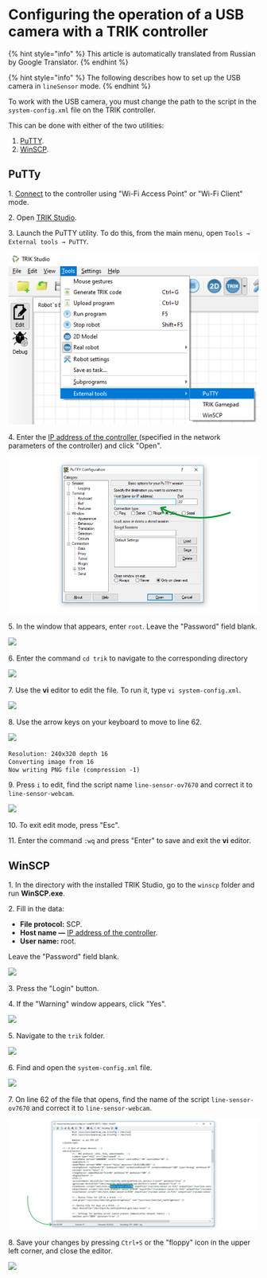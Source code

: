 # Configuring the operation of a USB camera with a TRIK controller

{% hint style="info" %}
This article is automatically translated from Russian by Google Translator.
{% endhint %}

{% hint style="info" %}
The following describes how to set up the USB camera in `lineSensor` mode.
{% endhint %}

To work with the USB camera, you must change the path to the script in the `system-config.xml` file on the TRIK controller.

This can be done with either of the two utilities:

1. [PuTTY](usb-camera.md#putty).
2. [WinSCP](usb-camera.md#winscp).

## **PuTTy**

1\. [Connect](../wi-fi/network-connection.md) to the controller using "Wi-Fi Access Point" or "Wi-Fi Client" mode.

2\. Open [TRIK Studio](https://trikset.com/products/trik-studio).

3\. Launch the PuTTY utility. To do this, from the main menu, open `Tools → External tools → PuTTY`.&#x20;

![](<../../.gitbook/assets/84 1 En putty.png>)

4\. Enter the [IP address of the controller ](../wi-fi/network-connection.md)(specified in the network parameters of the controller) and click "Open".

![](../../.gitbook/assets/putty-connect-1.png)

5\. In the window that appears, enter `root`. Leave the "Password" field blank.

![](https://thumb.tildacdn.com/tild3861-3830-4335-a564-363035666666/-/resize/699x/-/format/webp/putty-login.png)

6\. Enter the command `cd trik` to navigate to the corresponding directory

![](https://thumb.tildacdn.com/tild3662-6661-4062-b235-343236393938/-/resize/699x/-/format/webp/putty-4.png)

7\. Use the **vi** editor to edit the file. To run it, type `vi system-config.xml`.

![](https://thumb.tildacdn.com/tild3034-3532-4566-b363-313431643761/-/resize/699x/-/format/webp/putty-5.png)

8\. Use the arrow keys on your keyboard to move to line 62.

![](https://thumb.tildacdn.com/tild6561-6166-4263-a566-306666653637/-/resize/991x/-/format/webp/putty-6.png)

```markup
Resolution: 240x320 depth 16
Converting image from 16
Now writing PNG file (compression -1)
```

9\. Press `i` to edit, find the script name `line-sensor-ov7670` and correct it to `line-sensor-webcam`.&#x20;

![](https://thumb.tildacdn.com/tild3832-3730-4932-b738-326130613933/-/resize/699x/-/format/webp/putty-7.png)

10\. To exit edit mode, press "Esc".

11\. Enter the command `:wq` and press "Enter" to save and exit the **vi** editor.

## **WinSCP**

1\. In the directory with the installed TRIK Studio, go to the `winscp` folder and run **WinSCP.exe**.

2\. Fill in the data:

* **File protocol:** SCP.
* **Host name —** [IP address of the controller](../wi-fi/network-connection.md).
* **User name:** root.

Leave the "Password" field blank.

![](https://thumb.tildacdn.com/tild6161-3062-4962-a166-356230363430/-/resize/660x/-/format/webp/winscp-login.png)

3\. Press the "Login" button.

4\. If the "Warning" window appears, click "Yes".&#x20;

![](https://thumb.tildacdn.com/tild3362-6265-4165-b362-336330666634/-/resize/501x/-/format/webp/winscp-warning.png)

5\. Navigate to the `trik` folder.

![](https://thumb.tildacdn.com/tild3763-6232-4062-b462-653464393534/-/format/webp/winscp-3.png)

6\. Find and open the `system-config.xml` file.

![](https://thumb.tildacdn.com/tild6262-6364-4561-a635-613539643634/-/format/webp/winscp-4.png)

7\. On line 62 of the file that opens, find the name of the script `line-sensor-ov7670` and correct it to `line-sensor-webcam`.&#x20;

![](../../.gitbook/assets/winscp-5.png)

8\. Save your changes by pressing `Ctrl+S` or the "floppy" icon in the upper left corner, and close the editor.

![](https://thumb.tildacdn.com/tild6361-3939-4933-b334-373161656265/-/resize/488x/-/format/webp/winscp-7.png)
